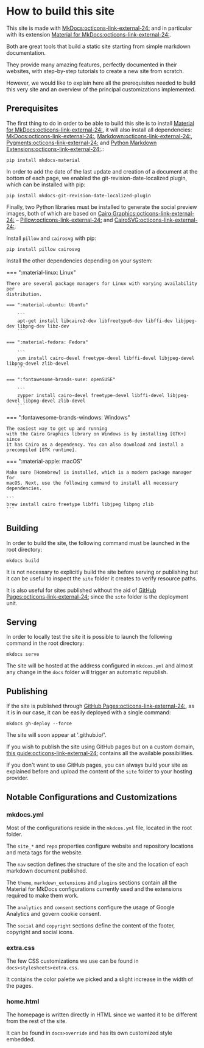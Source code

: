 # How to build this site

This site is made with <a href="https://www.mkdocs.org/" target="_blank">MkDocs:octicons-link-external-24:</a> and in particular with its extension <a href="https://squidfunk.github.io/mkdocs-material/" target="_blank">Material for MkDocs:octicons-link-external-24:</a>.

Both are great tools that build a static site starting from simple markdown documentation.

They provide many amazing features, perfectly documented in their websites, with step-by-step tutorials to create a new site from scratch.

However, we would like to explain here all the prerequisites needed to build this very site and an overview of the principal customizations implemented.

## Prerequisites

The first thing to do in order to be able to build this site is to install <a href="https://squidfunk.github.io/mkdocs-material/" target="_blank">Material for MkDocs:octicons-link-external-24:</a>, it will also install all dependencies: <a href="https://www.mkdocs.org/" target="_blank">MkDocs:octicons-link-external-24:</a>, <a href="https://python-markdown.github.io/" target="_blank">Markdown:octicons-link-external-24:</a>, <a href="https://pygments.org/" target="_blank">Pygments:octicons-link-external-24:</a> and <a href="https://facelessuser.github.io/pymdown-extensions/" target="_blank">Python Markdown Extensions:octicons-link-external-24:</a>.:

```shell
pip install mkdocs-material
```

In order to add the date of the last update and creation of a document at the bottom of each page, we enabled the git-revision-date-localized plugin, which can be installed with pip:

```shell
pip install mkdocs-git-revision-date-localized-plugin
```

Finally, two Python libraries must be installed to generate the social preview images, both of which are based on <a href="https://www.cairographics.org/" target="_blank">Cairo Graphics:octicons-link-external-24:</a> – <a href="https://pillow.readthedocs.io/" target="_blank">Pillow:octicons-link-external-24:</a> and <a href="https://cairosvg.org/" target="_blank">CairoSVG:octicons-link-external-24:</a>.

Install `pillow` and `cairosvg` with pip:

```shell
pip install pillow cairosvg
```

Install the other dependencies depending on your system:


=== ":material-linux: Linux"

    There are several package managers for Linux with varying availability per
    distribution.

    === ":material-ubuntu: Ubuntu"

        ```
        apt-get install libcairo2-dev libfreetype6-dev libffi-dev libjpeg-dev libpng-dev libz-dev
        ```

    === ":material-fedora: Fedora"

        ```
        yum install cairo-devel freetype-devel libffi-devel libjpeg-devel libpng-devel zlib-devel
        ```

    === ":fontawesome-brands-suse: openSUSE"

        ```
        zypper install cairo-devel freetype-devel libffi-devel libjpeg-devel libpng-devel zlib-devel
        ```

=== ":fontawesome-brands-windows: Windows"

    The easiest way to get up and running
    with the Cairo Graphics library on Windows is by installing [GTK+] since
    it has Cairo as a dependency. You can also download and install a
    precompiled [GTK runtime].

=== ":material-apple: macOS"

    Make sure [Homebrew] is installed, which is a modern package manager for
    macOS. Next, use the following command to install all necessary
    dependencies.

    ```
    brew install cairo freetype libffi libjpeg libpng zlib
    ```
  [Homebrew]: https://brew.sh/
  [GTK+]: https://www.gtk.org/docs/installations/windows/
  [GTK runtime]: https://github.com/tschoonj/GTK-for-Windows-Runtime-Environment-Installer/releases

## Building

In order to build the site, the following command must be launched in the root directory:

```shell
mkdocs build
```

It is not necessary to explicitly build the site before serving or publishing but it can be useful to inspect the `site` folder it creates to verify resource paths.

It is also useful for sites published without the aid of <a href="https://pages.github.com/" target="_blank">GitHub Pages:octicons-link-external-24:</a> since the `site` folder is the deployment unit.

## Serving

In order to locally test the site it is possible to launch the following command in the root directory:

```shell
mkdocs serve
```

The site will be hosted at the address configured in `mkdcos.yml` and almost any change in the `docs` folder will trigger an automatic republish.

## Publishing

If the site is published through <a href="https://pages.github.com/" target="_blank">GitHub Pages:octicons-link-external-24:</a>, as it is in our case, it can be easily deployed with a single command:

```shell
mkdocs gh-deploy --force
```
The site will soon appear at '<username>.github.io/<repository>'.

If you wish to publish the site using GitHub pages but on a custom domain, <a href="https://docs.github.com/en/pages/configuring-a-custom-domain-for-your-github-pages-site" target="_blank">this guide:octicons-link-external-24:</a> contains all the available possibilities.

If you don't want to use GitHub pages, you can always build your site as explained before and upload the content of the `site` folder to your hosting provider.

## Notable Configurations and Customizations

### mkdocs.yml

Most of the configurations reside in the `mkdcos.yml` file, located in the root folder.

The `site_*` and `repo` properties configure website and repository locations and meta tags for the website.

The `nav` section defines the structure of the site and the location of each markdown document published.

The `theme`, `markdown_extensions` and `plugins` sections contain all the Material for MkDocs configurations currently used and the extensions required to make them work.

The `analytics` and `consent` sections configure the usage of Google Analytics and govern cookie consent.

The `social` and `copyright` sections define the content of the footer, copyright and social icons.

### extra.css

The few CSS customizations we use can be found in `docs>stylesheets>extra.css`.

It contains the color palette we picked and a slight increase in the width of the pages.

### home.html

The homepage is written directly in HTML since we wanted it to be different from the rest of the site.

It can be found in `docs>override` and has its own customized style embedded.

